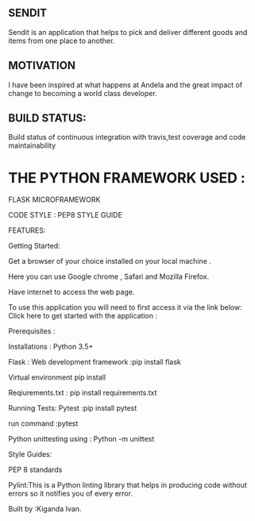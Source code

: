 ## SENDIT
Sendit is an application that helps to pick and deliver different goods and items from one place to another.

## MOTIVATION
I have been inspired at what happens at Andela and the great impact of change to becoming a world class developer.
## BUILD STATUS:
Build status of continuous integration with travis,test coverage and code maintainability

# THE PYTHON FRAMEWORK USED :
  FLASK MICROFRAMEWORK 
  
 CODE STYLE :
  PEP8 STYLE GUIDE
  
 FEATURES:
 

Getting Started:

Get a browser of your choice installed on your local machine .

Here you can use Google chrome , Safari and Mozilla Firefox.

Have internet to access the web page.

To use this application you will need to first access it via the link below:
Click here to get started with the application : 

Prerequisites :

Installations :
Python 3.5+ 

Flask : Web development framework :pip install flask

Virtual environment pip install 

Reqiurements.txt : pip install requirements.txt

Running Tests:
 Pytest :pip install pytest

 run command :pytest

 Python unittesting using : Python -m unittest

Style Guides:

PEP 8 standards

Pylint:This is a Python linting library that helps in producing code without
errors so it notifies you of every error.


 Built by :Kiganda Ivan.

